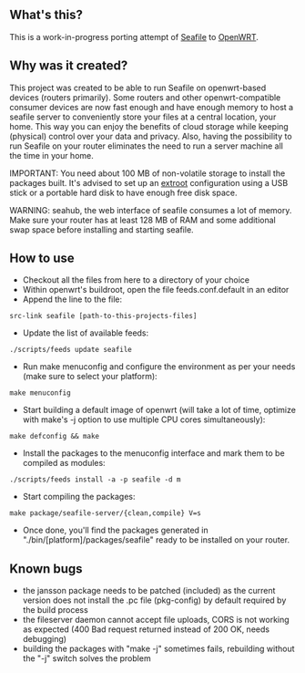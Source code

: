 
What's this?
------------

This is a work-in-progress porting attempt of <a href="http://seafile.com/">Seafile</a> to <a href="http://openwrt.org/">OpenWRT</a>.

Why was it created?
-------------------

This project was created to be able to run Seafile on openwrt-based devices (routers primarily). Some routers and other openwrt-compatible consumer devices are now fast enough and have enough memory to host a seafile server to conveniently store your files at a central location, your home. This way you can enjoy the benefits of cloud storage while keeping (physical) control over your data and privacy. Also, having the possibility to run Seafile on your router eliminates the need to run a server machine all the time in your home.

IMPORTANT: You need about 100 MB of non-volatile storage to install the packages built. It's advised to set up an <a href="http://wiki.openwrt.org/doc/howto/extroot">extroot</a> configuration using a USB stick or a portable hard disk to have enough free disk space.

WARNING: seahub, the web interface of seafile consumes a lot of memory. Make sure your router has at least 128 MB of RAM and some additional swap space before installing and starting seafile.

How to use
----------

* Checkout all the files from here to a directory of your choice
* Within openwrt's buildroot, open the file feeds.conf.default in an editor
* Append the line to the file:

<code>src-link seafile [path-to-this-projects-files]</code>

* Update the list of available feeds:

<code>./scripts/feeds update seafile</code>

* Run make menuconfig and configure the environment as per your needs (make sure to select your platform):

<code>make menuconfig</code>

* Start building a default image of openwrt (will take a lot of time, optimize with make's -j option to use multiple CPU cores simultaneously):

<code>make defconfig && make</code>

* Install the packages to the menuconfig interface and mark them to be compiled as modules:

<code>./scripts/feeds install -a -p seafile -d m</code>

* Start compiling the packages:

<code>make package/seafile-server/{clean,compile} V=s</code>

* Once done, you'll find the packages generated in "./bin/[platform]/packages/seafile" ready to be installed on your router.

Known bugs
----------

* the jansson package needs to be patched (included) as the current version does not install the .pc file (pkg-config) by default required by the build process
* the fileserver daemon cannot accept file uploads, CORS is not working as expected (400 Bad request returned instead of 200 OK, needs debugging)
* building the packages with "make -j" sometimes fails, rebuilding without the "-j" switch solves the problem
